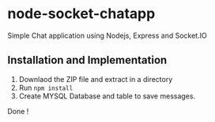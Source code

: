 # node-socket-chatapp
Simple Chat application using Nodejs, Express and Socket.IO

## Installation and Implementation
  1. Downlaod the ZIP file and extract in a directory
  2. Run `npm install`
  3. Create MYSQL Database and table to save messages.
  
  Done !
